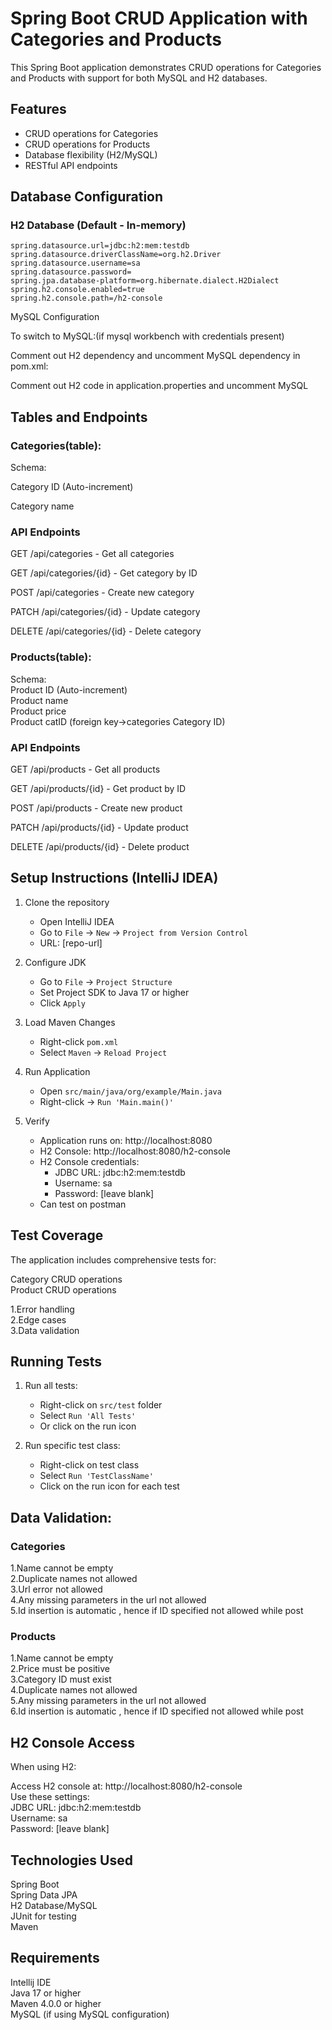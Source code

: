 # Spring Boot CRUD Application with Categories and Products

This Spring Boot application demonstrates CRUD operations for Categories and Products with support for both MySQL and H2 databases.

## Features

- CRUD operations for Categories
- CRUD operations for Products
- Database flexibility (H2/MySQL)
- RESTful API endpoints

## Database Configuration

### H2 Database (Default - In-memory)
```properties
spring.datasource.url=jdbc:h2:mem:testdb
spring.datasource.driverClassName=org.h2.Driver
spring.datasource.username=sa
spring.datasource.password=
spring.jpa.database-platform=org.hibernate.dialect.H2Dialect
spring.h2.console.enabled=true
spring.h2.console.path=/h2-console
```
MySQL Configuration

To switch to MySQL:(if mysql workbench with credentials present)

Comment out H2 dependency and uncomment MySQL dependency in pom.xml:  

Comment out H2 code in application.properties and uncomment MySQL




## Tables and Endpoints
### Categories(table):  

Schema:  

Category ID  (Auto-increment)

Category name

### API Endpoints
GET /api/categories - Get all categories  

GET /api/categories/{id} - Get category by ID  

POST /api/categories - Create new category  

PATCH /api/categories/{id} - Update category  

DELETE /api/categories/{id} - Delete category  

### Products(table):  
Schema:  
Product ID  (Auto-increment)  
Product name  
Product price  
Product catID (foreign key->categories Category ID)  

### API Endpoints
GET /api/products - Get all products  

GET /api/products/{id} - Get product by ID  
 
POST /api/products - Create new product  

PATCH /api/products/{id} - Update product  

DELETE /api/products/{id} - Delete product  



## Setup Instructions (IntelliJ IDEA)

1. Clone the repository
    - Open IntelliJ IDEA
    - Go to `File` → `New` → `Project from Version Control`
    - URL: [repo-url]

2. Configure JDK
    - Go to `File` → `Project Structure`
    - Set Project SDK to Java 17 or higher
    - Click `Apply`

3. Load Maven Changes
    - Right-click `pom.xml`
    - Select `Maven` → `Reload Project`

4. Run Application
    - Open `src/main/java/org/example/Main.java`
    - Right-click → `Run 'Main.main()'`

5. Verify
    - Application runs on: http://localhost:8080
    - H2 Console: http://localhost:8080/h2-console
    - H2 Console credentials:
        - JDBC URL: jdbc:h2:mem:testdb
        - Username: sa
        - Password: [leave blank]
    - Can test on postman

## Test Coverage  

The application includes comprehensive tests for:  

Category CRUD operations  
Product CRUD operations  

1.Error handling  
2.Edge cases  
3.Data validation  
## Running Tests

1. Run all tests:
    - Right-click on `src/test` folder
    - Select `Run 'All Tests'`
    - Or click on the run icon
   

2. Run specific test class:
    - Right-click on test class
    - Select `Run 'TestClassName'`
    - Click on the run icon for each test
   
## Data Validation:  

### Categories  
1.Name cannot be empty  
2.Duplicate names not allowed  
3.Url error not allowed  
4.Any missing parameters in the url not allowed  
5.Id insertion is automatic , hence if ID specified not allowed while post


### Products  
1.Name cannot be empty  
2.Price must be positive  
3.Category ID must exist  
4.Duplicate names not allowed    
5.Any missing parameters in the url not allowed  
6.Id insertion is automatic , hence if ID specified not allowed while post  

## H2 Console Access
When using H2:

Access H2 console at: http://localhost:8080/h2-console  
Use these settings:  
JDBC URL: jdbc:h2:mem:testdb  
Username: sa  
Password: [leave blank]  

## Technologies Used  
Spring Boot  
Spring Data JPA  
H2 Database/MySQL  
JUnit  for testing  
Maven    


## Requirements  
Intellij IDE  
Java 17 or higher  
Maven 4.0.0 or higher  
MySQL (if using MySQL configuration)
